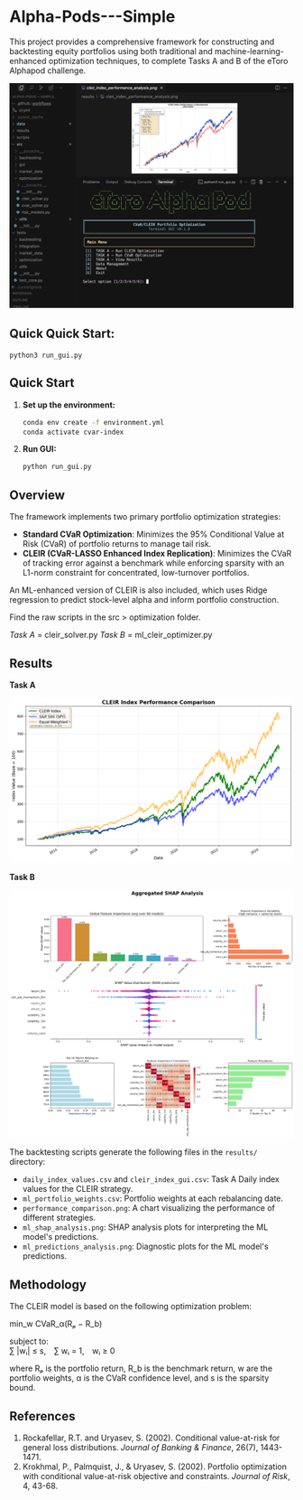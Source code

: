 # Alpha-Pods---Simple

This project provides a comprehensive framework for constructing and backtesting equity portfolios using both traditional and machine-learning-enhanced optimization techniques, to complete Tasks A and B of the eToro Alphapod challenge.

![AlphaPodScreenshot](AlphaPodScreenshot.png)


## Quick Quick Start:
```
python3 run_gui.py
```

## Quick Start

1.  **Set up the environment:**
    ```bash
    conda env create -f environment.yml
    conda activate cvar-index
    ```

2.  **Run GUI:**
    ```bash
    python run_gui.py
    ```


## Overview

The framework implements two primary portfolio optimization strategies:

*   **Standard CVaR Optimization**: Minimizes the 95% Conditional Value at Risk (CVaR) of portfolio returns to manage tail risk.
*   **CLEIR (CVaR-LASSO Enhanced Index Replication)**: Minimizes the CVaR of tracking error against a benchmark while enforcing sparsity with an L1-norm constraint for concentrated, low-turnover portfolios.

An ML-enhanced version of CLEIR is also included, which uses Ridge regression to predict stock-level alpha and inform portfolio construction.

Find the raw scripts in the src > optimization folder.

*Task A* = cleir_solver.py
*Task B* = ml_cleir_optimizer.py

## Results

**Task A**

![CLEIR Index Performance](results/cleir_index_performance_analysis.png)

**Task B**

![SHAP Aggregated Analysis](results/ml_shap_analysis_aggregated.png)

The backtesting scripts generate the following files in the `results/` directory:

*   `daily_index_values.csv` and `cleir_index_gui.csv`: Task A Daily index values for the CLEIR strategy.
*   `ml_portfolio_weights.csv`: Portfolio weights at each rebalancing date.
*   `performance_comparison.png`: A chart visualizing the performance of different strategies.
*   `ml_shap_analysis.png`: SHAP analysis plots for interpreting the ML model's predictions.
*   `ml_predictions_analysis.png`: Diagnostic plots for the ML model's predictions.
  
## Methodology

The CLEIR model is based on the following optimization problem:

min_w CVaR_α(Rₚ − R_b)

subject to:  
∑ |wᵢ| ≤ s, ∑ wᵢ = 1, wᵢ ≥ 0

where Rₚ is the portfolio return, R_b is the benchmark return, w are the portfolio weights, α is the CVaR confidence level, and s is the sparsity bound.

## References

1.  Rockafellar, R.T. and Uryasev, S. (2002). Conditional value-at-risk for general loss distributions. *Journal of Banking & Finance*, 26(7), 1443-1471.
2.  Krokhmal, P., Palmquist, J., & Uryasev, S. (2002). Portfolio optimization with conditional value-at-risk objective and constraints. *Journal of Risk*, 4, 43-68.
